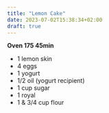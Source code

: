 ```yaml
---
title: "Lemon Cake"
date: 2023-07-02T15:38:34+02:00
draft: true
---
```


**Oven 175 45min**
* 1 lemon skin 
* 4 eggs
* 1 yogurt
* 1/2 oil (yogurt recipient)
* 1 cup sugar
* 1 royal
* 1 & 3/4 cup flour